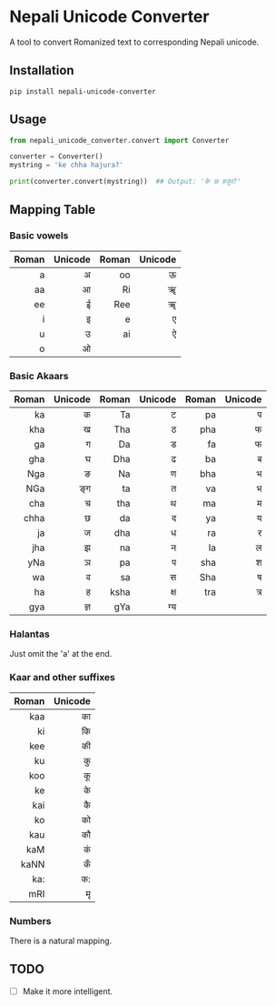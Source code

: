 # Nepali Unicode Converter

A tool to convert Romanized text to corresponding Nepali unicode.



## Installation

`pip install nepali-unicode-converter`



## Usage
```python
from nepali_unicode_converter.convert import Converter

converter = Converter()
mystring = 'ke chha hajura?'

print(converter.convert(mystring))  ## Output: 'के छ हजुर?'
```


## Mapping Table

### Basic vowels
| Roman | Unicode | Roman | Unicode |
|------:|--------:|------:|--------:|
|   a   | अ       |   oo  | ऊ       |
|   aa  | आ       |   Ri  | ॠ       |
|   ee  | ई       |   Ree | ॠ       |
|   i   | इ       |   e   | ए       |
|   u   | उ       |   ai  | ऐ       |
|   o   | ओ       |


### Basic Akaars
| Roman | Unicode | Roman | Unicode | Roman | Unicode |
|------:|--------:|------:|--------:|------:|--------:|
|  ka   |   क     |  Ta   |   ट     |  pa   |   प     |
|  kha  |   ख     |  Tha  |   ठ     |  pha  |   फ     |
|  ga   |   ग     |  Da   |   ड     |  fa   |   फ     |
|  gha  |   घ     |  Dha  |   ढ     |  ba   |   ब     |
|  Nga  |   ङ     |  Na   |   ण     |  bha  |   भ     |
|  NGa  |   ङ्ग    |  ta   |   त     |  va   |   भ     |
|  cha  |   च     |  tha  |   थ     |  ma   |   म     |
|  chha |   छ     |  da   |   द     |  ya   |   य     |
|  ja   |   ज     |  dha  |   ध     |  ra   |   र     |
|  jha  |   झ     |  na   |   न     |  la   |   ल     |
|  yNa  |   ञ     |  pa   |   प     |  sha  |   श     |
|  wa   |   व     |  sa   |   स     |  Sha  |   ष     |
|  ha   |   ह     |  ksha |   क्ष    |  tra  |   त्र    |
|  gya  |   ज्ञ    |  gYa  |   ग्य    |

### Halantas
Just omit the 'a' at the end.


### Kaar and other suffixes
| Roman | Unicode |
|-------:|-------:|
|   kaa  | का      |
|   ki   | कि      |
|   kee  | की      |
|   ku   | कु      |
|   koo  | कू      |
|   ke   | के      |
|   kai  | कै      |
|   ko   | को      |
|   kau  |  कौ     |
|   kaM  | कं      |
|   kaNN | कँ      |
|   ka:  | क:     |
|   mRI  | मृ      |


### Numbers
There is a natural mapping.


## TODO
- [ ] Make it more intelligent.
